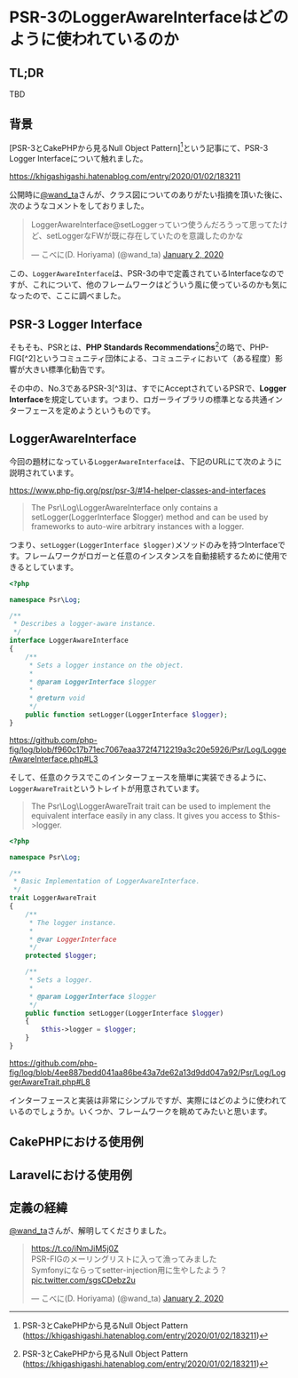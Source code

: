 # PSR-3のLoggerAwareInterfaceはどのように使われているのか

## TL;DR

TBD

## 背景

[PSR-3とCakePHPから見るNull Object Pattern][^1]という記事にて、PSR-3 Logger Interfaceについて触れました。

https://khigashigashi.hatenablog.com/entry/2020/01/02/183211

[^1]: PSR-3とCakePHPから見るNull Object Pattern (https://khigashigashi.hatenablog.com/entry/2020/01/02/183211)

公開時に[@wand_ta][wanda_ta]さんが、クラス図についてのありがたい指摘を頂いた後に、次のようなコメントをしておりました。

[wanda_ta]: https://twitter.com/wand_ta

<blockquote class="twitter-tweet" data-partner="tweetdeck"><p lang="ja" dir="ltr">LoggerAwareInterface@setLoggerっていつ使うんだろうって思ってたけど、setLoggerなFWが既に存在していたのを意識したのかな</p>&mdash; こべに(D. Horiyama) (@wand_ta) <a href="https://twitter.com/wand_ta/status/1212675588571271169?ref_src=twsrc%5Etfw">January 2, 2020</a></blockquote>

この、``LoggerAwareInterface``は、PSR-3の中で定義されているInterfaceなのですが、これについて、他のフレームワークはどういう風に使っているのかも気になったので、ここに調べました。

## PSR-3 Logger Interface

そもそも、PSRとは、**PHP Standards Recommendations**[^1]の略で、PHP-FIG[^2]というコミュニティ団体による、コミュニティにおいて（ある程度）影響が大きい標準化勧告です。

その中の、No.3であるPSR-3[^3]は、すでにAcceptされているPSRで、**Logger Interface**を規定しています。つまり、ロガーライブラリの標準となる共通インターフェースを定めようというものです。

## LoggerAwareInterface

今回の題材になっている``LoggerAwareInterface``は、下記のURLにて次のように説明されています。

https://www.php-fig.org/psr/psr-3/#14-helper-classes-and-interfaces

> The Psr\Log\LoggerAwareInterface only contains a setLogger(LoggerInterface $logger) method and can be used by frameworks to auto-wire arbitrary instances with a logger.

つまり、``setLogger(LoggerInterface $logger)``メソッドのみを持つInterfaceです。フレームワークがロガーと任意のインスタンスを自動接続するために使用できるとしています。

```php
<?php

namespace Psr\Log;

/**
 * Describes a logger-aware instance.
 */
interface LoggerAwareInterface
{
    /**
     * Sets a logger instance on the object.
     *
     * @param LoggerInterface $logger
     *
     * @return void
     */
    public function setLogger(LoggerInterface $logger);
}
```

https://github.com/php-fig/log/blob/f960c17b71ec7067eaa372f4712219a3c20e5926/Psr/Log/LoggerAwareInterface.php#L3

そして、任意のクラスでこのインターフェースを簡単に実装できるように、``LoggerAwareTrait``というトレイトが用意されています。

> The Psr\Log\LoggerAwareTrait trait can be used to implement the equivalent interface easily in any class. It gives you access to $this->logger.

```php
<?php

namespace Psr\Log;

/**
 * Basic Implementation of LoggerAwareInterface.
 */
trait LoggerAwareTrait
{
    /**
     * The logger instance.
     *
     * @var LoggerInterface
     */
    protected $logger;

    /**
     * Sets a logger.
     *
     * @param LoggerInterface $logger
     */
    public function setLogger(LoggerInterface $logger)
    {
        $this->logger = $logger;
    }
}
```

https://github.com/php-fig/log/blob/4ee887bedd041aa86be43a7de62a13d9dd047a92/Psr/Log/LoggerAwareTrait.php#L8

インターフェースと実装は非常にシンプルですが、実際にはどのように使われているのでしょうか。いくつか、フレームワークを眺めてみたいと思います。

## CakePHPにおける使用例

## Laravelにおける使用例

## 定義の経緯

[@wand_ta][wanda_ta]さんが、解明してくださりました。

<blockquote class="twitter-tweet" data-partner="tweetdeck"><p lang="ja" dir="ltr"><a href="https://t.co/iNmJiM5j0Z">https://t.co/iNmJiM5j0Z</a><br>PSR-FIGのメーリングリストに入って漁ってみました<br>Symfonyにならってsetter-injection用に生やしたよう？ <a href="https://t.co/sgsCDebz2u">pic.twitter.com/sgsCDebz2u</a></p>&mdash; こべに(D. Horiyama) (@wand_ta) <a href="https://twitter.com/wand_ta/status/1212687417137758208?ref_src=twsrc%5Etfw">January 2, 2020</a></blockquote>
